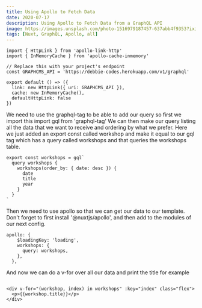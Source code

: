 ```yaml
---
title: Using Apollo to Fetch Data
date: 2020-07-17
description: Using Apollo to Fetch Data from a GraphQL API
image: https://images.unsplash.com/photo-1516979187457-637abb4f9353?ixid=MXwxMjA3fDB8MHxwaG90by1wYWdlfHx8fGVufDB8fHw%3D&ixlib=rb-1.2.1&auto=format&fit=crop&w=2100&q=80
tags: [Nuxt, GraphQL, Apollo, all]
---
```


```js{}[apollo/client-configs.js]
import { HttpLink } from 'apollo-link-http'
import { InMemoryCache } from 'apollo-cache-inmemory'

// Replace this with your project's endpoint
const GRAPHCMS_API = 'https://debbie-codes.herokuapp.com/v1/graphql'

export default () => ({
  link: new HttpLink({ uri: GRAPHCMS_API }),
  cache: new InMemoryCache(),
  defaultHttpLink: false
})
```

We need to use the graphql-tag to be able to add our query so first we import this import gql from 'graphql-tag' We can then make our query listing all the data that we want to receive and ordering by what we prefer. Here we just added an export const called workshop and make it equal to our gql tag which has a query called workshops and that queries the workshops table.

```js{}[apollo/client-configs.js]
export const workshops = gql`
  query workshops {
    workshops(order_by: { date: desc }) {
      date
      title
      year
    }
  }
`
```

Then we need to use apollo so that we can get our data to our template. Don't forget to first install '@nuxtjs/apollo', and then add to the modules of our next config.

```js{}[apollo/client-configs.js]
apollo: {
    $loadingKey: 'loading',
    workshops: {
      query: workshops,
    },
  },
```

And now we can do a v-for over all our data and print the title for example

```js{}[apollo/client-configs.js]

<div v-for="(workshop, index) in workshops" :key="index" class="flex">
  <p>{{workshop.title}}</p>
</div>
```
